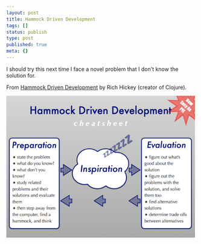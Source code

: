 ```yaml
---
layout: post
title: Hammock Driven Development
tags: []
status: publish
type: post
published: true
meta: {}
---
```


I should try this next time I face a novel problem that I don't
know the solution for.

From <a href="https://www.youtube.com/watch?v=f84n5oFoZBc">Hammock Driven Development</a> by Rich Hickey (creator of Clojure).


<img alt="Hammock-driven-dev" height="375" src="/images/hammock-driven-dev.png" width="500" />
